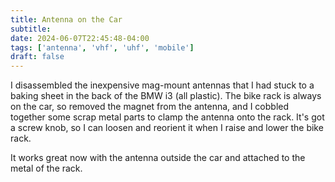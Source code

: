 ```yaml
---
title: Antenna on the Car
subtitle:
date: 2024-06-07T22:45:48-04:00
tags: ['antenna', 'vhf', 'uhf', 'mobile']
draft: false
---
```


I disassembled the inexpensive mag-mount antennas
that I had stuck to a baking sheet
in the back of the BMW i3 (all plastic).
The bike rack is always
on the car,
so removed the magnet
from the antenna,
and I cobbled together
some scrap metal parts
to clamp the antenna
onto the rack.
It's got a screw knob,
so I can loosen and reorient it
when I raise and lower the bike rack.

It works great now
with the antenna
outside the car
and attached to the metal of the rack.

<!--more-->
